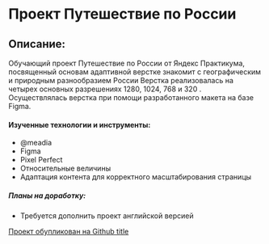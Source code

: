 # **Проект Путешествие по России**
## Описание:
Обучающий проект Путешествие по России от Яндекс Практикума, посвященный основам адаптивной верстке знакомит с географическим и природным разнообразием России Верстка реализовалась на четырех основных разрешениях 1280, 1024, 768 и 320 .  
Осуществлялась верстка при помощи разработанного макета на базе Figma.

#### Изученные технологии и инструменты:
* @meadia
* Figma
* Pixel Perfect
* Относительные величины
* Адаптация контента для корректного масштабирования страницы

##### Планы на доработку:
* Требуется дополнить проект английской версией

[Проект обупликован на Github title](https://pavovsyann.github.io/russian-travel/ "Путешествие по России")